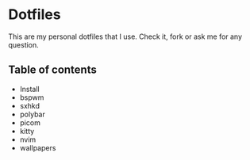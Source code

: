 # Dotfiles

This are my personal dotfiles that I use. Check it, fork or ask me for any question. 
## Table of contents

- Install
- bspwm
- sxhkd
- polybar
- picom
- kitty
- nvim
- wallpapers


